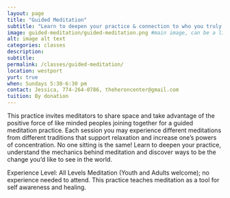 ```yaml
---
layout: page
title: "Guided Meditation"
subtitle: "Learn to deepen your practice & connection to who you truly are!"
image: guided-meditation/guided-meditation.png #main image, can be a link or a file in assets/img/portfolio
alt: image alt text
categories: classes
description:
subtitle:
permalink: /classes/guided-meditation/
location: westport
yurt: true
when: Sundays 5:30-6:30 pm
contact: Jessica, 774-264-0786, theheroncenter@gmail.com
tuition: By donation
---
```


This practice invites meditators to share space and take advantage of the positive force of like minded peoples joining together for a guided meditation practice. Each session you may experience different meditations from different traditions that support relaxation and increase one’s powers of concentration. No one sitting is the same! Learn to deepen your practice, understand the mechanics behind meditation and discover ways to be the change you’d like to see in the world. 

Experience Level: All Levels Meditation (Youth and Adults welcome); no experience needed to attend. This practice teaches meditation as a tool for self awareness and healing.